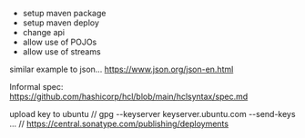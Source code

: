 
- setup maven package
- setup maven deploy
- change api
- allow use of POJOs
- allow use of streams


similar example to json...
https://www.json.org/json-en.html

Informal spec:
https://github.com/hashicorp/hcl/blob/main/hclsyntax/spec.md

upload key to ubuntu
// gpg --keyserver keyserver.ubuntu.com --send-keys ...
// https://central.sonatype.com/publishing/deployments
